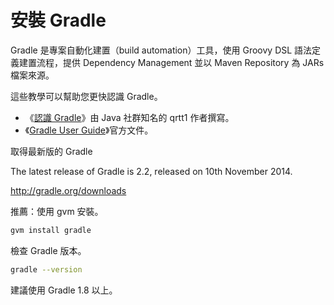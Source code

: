 # 安裝 Gradle

Gradle 是專案自動化建置（build automation）工具，使用 Groovy DSL 語法定義建置流程，提供 Dependency Management 並以 Maven Repository 為 JARs 檔案來源。

這些教學可以幫助您更快認識 Gradle。

* 《[認識 Gradle](http://www.codedata.com.tw/java/understanding-gradle-1-ant/)》由 Java 社群知名的 qrtt1 作者撰寫。
* 《[Gradle User Guide](http://www.gradle.org/docs/current/userguide/userguide.html)》官方文件。

取得最新版的 Gradle

The latest release of Gradle is 2.2, released on 10th November 2014.

http://gradle.org/downloads

推薦：使用 gvm 安裝。

```bash
gvm install gradle
```

檢查 Gradle 版本。

```bash
gradle --version
```

建議使用 Gradle 1.8 以上。
